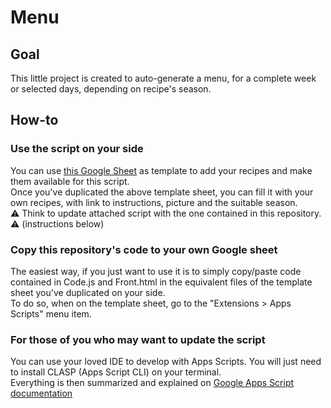 # Menu

## Goal
This little project is created to auto-generate a menu, for a complete week or selected days, depending on recipe's season.

## How-to
### Use the script on your side
You can use [this Google Sheet](https://docs.google.com/spreadsheets/d/1fhdx95YJpTuFtM0gy_oX2BLcXxQ_qQsDS4q5dKjrElM/edit?usp=sharing) as template to add your recipes and make them available for this script.  
Once you've duplicated the above template sheet, you can fill it with your own recipes, with link to instructions, picture and the suitable season.  
:warning: Think to update attached script with the one contained in this repository. :warning: (instructions below)

### Copy this repository's code to your own Google sheet
The easiest way, if you just want to use it is to simply copy/paste code contained in Code.js and Front.html in the equivalent files of the template sheet you've duplicated on your side.  
To do so, when on the template sheet, go to the "Extensions > Apps Scripts" menu item.

### For those of you who may want to update the script
You can use your loved IDE to develop with Apps Scripts. You will just need to install CLASP (Apps Script CLI) on your terminal.  
Everything is then summarized and explained on [Google Apps Script documentation](https://developers.google.com/apps-script/guides/clasp)